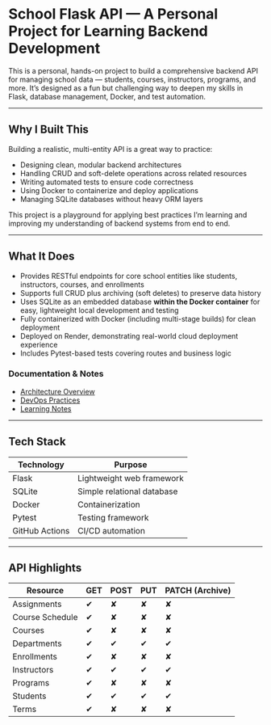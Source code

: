 # School Flask API — A Personal Project for Learning Backend Development

This is a personal, hands-on project to build a comprehensive backend API for managing school data — students, courses, instructors, programs, and more. It’s designed as a fun but challenging way to deepen my skills in Flask, database management, Docker, and test automation.

---

## Why I Built This

Building a realistic, multi-entity API is a great way to practice:

- Designing clean, modular backend architectures  
- Handling CRUD and soft-delete operations across related resources  
- Writing automated tests to ensure code correctness  
- Using Docker to containerize and deploy applications  
- Managing SQLite databases without heavy ORM layers

This project is a playground for applying best practices I’m learning and improving my understanding of backend systems from end to end.

---

## What It Does

- Provides RESTful endpoints for core school entities like students, instructors, courses, and enrollments  
- Supports full CRUD plus archiving (soft deletes) to preserve data history  
- Uses SQLite as an embedded database **within the Docker container** for easy, lightweight local development and testing  
- Fully containerized with Docker (including multi-stage builds) for clean deployment  
- Deployed on Render, demonstrating real-world cloud deployment experience  
- Includes Pytest-based tests covering routes and business logic  

### Documentation & Notes

- [Architecture Overview](docs/architecture.md)  
- [DevOps Practices](docs/devops_practices.md)  
- [Learning Notes](docs/learning_note.md)  

---

## Tech Stack

| Technology     | Purpose                      |
|----------------|------------------------------|
| Flask          | Lightweight web framework    |
| SQLite         | Simple relational database   |
| Docker         | Containerization             |
| Pytest         | Testing framework            |
| GitHub Actions | CI/CD automation             |

---

## API Highlights

| Resource           | GET | POST | PUT | PATCH (Archive) |
|--------------------|-----|------|-----|-----------------|
| Assignments        | ✔   | ✘    | ✘   | ✘               |
| Course Schedule    | ✔   | ✘    | ✘   | ✘               |
| Courses            | ✔   | ✘    | ✘   | ✘               |
| Departments        | ✔   | ✔    | ✔   | ✔               |
| Enrollments        | ✔   | ✘    | ✘   | ✘               |
| Instructors        | ✔   | ✔    | ✔   | ✔               |
| Programs           | ✔   | ✘    | ✘   | ✘               |
| Students           | ✔   | ✔    | ✔   | ✔               |
| Terms              | ✔   | ✘    | ✘   | ✘               |

